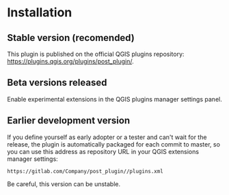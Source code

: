 # Installation

## Stable version (recomended)

This plugin is published on the official QGIS plugins repository: <https://plugins.qgis.org/plugins/post_plugin/>.

## Beta versions released

Enable experimental extensions in the QGIS plugins manager settings panel.

## Earlier development version

If you define yourself as early adopter or a tester and can't wait for the release, the plugin is automatically packaged for each commit to master, so you can use this address as repository URL in your QGIS extensions manager settings:

```url
https://gitlab.com/Company/post_plugin//plugins.xml
```

Be careful, this version can be unstable.

